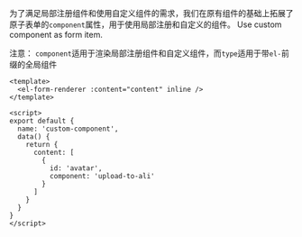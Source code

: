 为了满足局部注册组件和使用自定义组件的需求，我们在原有组件的基础上拓展了原子表单的`component`属性，用于使用局部注册和自定义的组件。
Use custom component as form item.

注意： `component`适用于渲染局部注册组件和自定义组件，而`type`适用于带`el-`前缀的全局组件

```vue
<template>
  <el-form-renderer :content="content" inline />
</template>

<script>
export default {
  name: 'custom-component',
  data() {
    return {
      content: [
        {
          id: 'avatar',
          component: 'upload-to-ali'
        }
      ]
    }
  }
}
</script>
```

